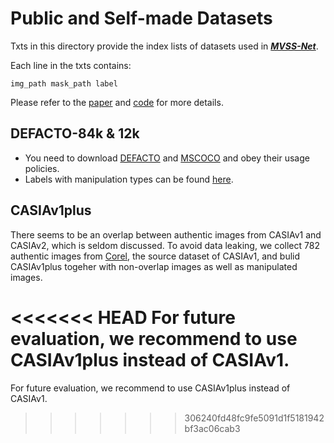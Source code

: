 # Public and Self-made Datasets
Txts in this directory provide the index lists of datasets used in [***MVSS-Net***](https://github.com/dong03/MVSS-Net). 

Each line in the txts contains:
```angular2html
img_path mask_path label
```
Please refer to the [paper](https://arxiv.org/abs/2104.06832) and [code](https://github.com/dong03/MVSS-Net) for more details.
## DEFACTO-84k & 12k
+ You need to download [DEFACTO](https://defactodataset.github.io/) and [MSCOCO](https://cocodataset.org/) and obey their usage policies.
+ Labels with manipulation types can be found [here](https://github.com/dong03/DEFACTO-84k-12k).

## CASIAv1plus 
There seems to be an overlap between authentic images from CASIAv1 and CASIAv2, which is seldom discussed. To avoid data leaking, we collect 782 authentic images from [Corel](https:/sites.google.com/site/dctresearch/Home/content-based-image-retrieval), the source dataset of CASIAv1, and bulid CASIAv1plus togeher with non-overlap images as well as manipulated images.

<<<<<<< HEAD
For future evaluation, we recommend to use CASIAv1plus instead of CASIAv1. 
=======
For future evaluation, we recommend to use CASIAv1plus instead of CASIAv1.
>>>>>>> 306240fd48fc9fe5091d1f5181942bf3ac06cab3

